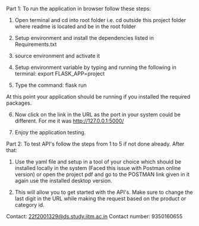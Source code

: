 
Part 1: To run the application in browser follow these steps:

1. Open terminal and cd into root folder i.e. cd outside this project folder where readme is located and be in the root folder

2. Setup environment and install the dependencies listed in Requirements.txt

3. source environment and activate it

4. Setup environment variable by typing and running the following in terminal:
	export FLASK_APP=project
	
5. Type the command:
	flask run

At this point your application should be running if you installed the required packages.

6. Now click on the link in the URL as the port in your system could be different. For me it was http://127.0.0.1:5000/

7. Enjoy the application testing.

Part 2: To test API's follow the steps from 1 to 5 if not done already. After that:

1. Use the yaml file and setup in a tool of your choice which should be installed locally in the system (Faced this issue with Postman online version) or open the project pdf and go to the POSTMAN link given in it again use the installed desktop version.

2. This will allow you to get started with the API's. Make sure to change the last digit in the URL while making the request based on the product or category id.

Contact: 22f2001329@ds.study.iitm.ac.in
Contact number: 9350160655
